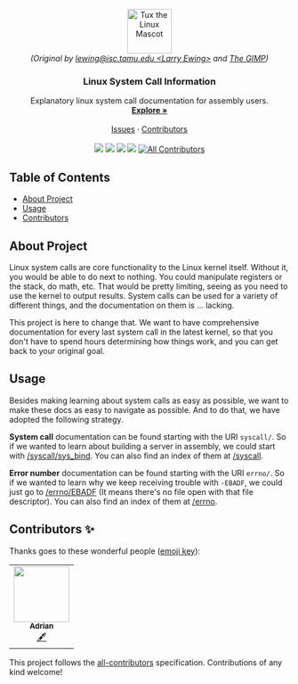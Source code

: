 <p align="center">
  <a href="https://github.com/AdrianGjerstad/linux-syscall-info">
    <img src="https://upload.wikimedia.org/wikipedia/commons/a/af/Tux.png" width="80" alt="Tux the Linux Mascot" title="Tux, The Linux Mascot"/><br/>
  </a>
  <i>(Original by <a href="mailto:lewing@isc.tamu.edu">lewing@isc.tamu.edu &lt;Larry Ewing&gt;</a> and <a href="https://en.wikipedia.org/wiki/GIMP">The GIMP</a>)</i>
  
  <h3 align="center">Linux System Call Information</h3>
  
  <p align="center">
    Explanatory linux system call documentation for assembly users.
    <br/>
    <a href="https://adriangjerstad.github.io/linux-syscall-info"><strong>Explore »</strong></a>
    <br/>
    <br/>
    <a href="https://github.com/AdrianGjerstad/linux-syscall-info/issues">Issues</a>
    &middot;
    <a href="#contributors-">Contributors</a>
    <br/>
    <br/>
    <a href="https://github.com/AdrianGjerstad/linux-syscall-info/network/members">
    <img src="https://img.shields.io/github/forks/AdrianGjerstad/linux-syscall-info.svg?style=flat-square"></a>
    <a href="https://github.com/AdrianGjerstad/linux-syscall-info/stargazers">
    <img src="https://img.shields.io/github/stars/AdrianGjerstad/linux-syscall-info.svg?style=flat-square"></a>
    <a href="https://github.com/AdrianGjerstad/linux-syscall-info/issues">
    <img src="https://img.shields.io/github/issues/AdrianGjerstad/linux-syscall-info.svg?style=flat-square"></a>
    <a href="https://github.com/AdrianGjerstad/linux-syscall-info/blob/main/LICENSE">
    <img src="https://img.shields.io/github/license/AdrianGjerstad/linux-syscall-info?style=flat-square"></a>
    <!-- ALL-CONTRIBUTORS-BADGE:START - Do not remove or modify this section -->
    <a href="#contributors-">
    <img src="https://img.shields.io/badge/all_contributors-1-orange.svg?style=flat-square" alt="All Contributors"></a>
    <!-- ALL-CONTRIBUTORS-BADGE:END -->
  </p>
</p>

## Table of Contents

- [About Project](#about-project)
- [Usage](#usage)
- [Contributors](#contributors-)

## About Project

Linux system calls are core functionality to the Linux kernel itself. Without it, you would be able to do next to nothing. You could manipulate registers or the stack, do math, etc. That would be pretty limiting, seeing as you need to use the kernel to output results. System calls can be used for a variety of different things, and the documentation on them is ... lacking.

This project is here to change that. We want to have comprehensive documentation for every last system call in the latest kernel, so that you don't have to spend hours determining how things work, and you can get back to your original goal.

## Usage

Besides making learning about system calls as easy as possible, we want to make these docs as easy to navigate as possible. And to do that, we have adopted the following strategy.

**System call** documentation can be found starting with the URI `syscall/`. So if we wanted to learn about building a server in assembly, we could start with [/syscall/sys_bind](https://adriangjerstad.github.io/linux-syscall-info/syscall/sys_bind). You can also find an index of them at [/syscall](https://adriangjerstad.github.io/linux-syscall-info/syscall).

**Error number** documentation can be found starting with the URI `errno/`. So if we wanted to learn why we keep receiving trouble with `-EBADF`, we could just go to [/errno/EBADF](https://adriangjerstad.github.io/linux-syscall-info/errno/EBADF) (It means there's no file open with that file descriptor). You can also find an index of them at [/errno](https://adriangjerstad.github.io/linux-syscall-info/errno).

## Contributors ✨

Thanks goes to these wonderful people ([emoji key](https://allcontributors.org/docs/en/emoji-key)):

<!-- ALL-CONTRIBUTORS-LIST:START - Do not remove or modify this section -->
<!-- prettier-ignore-start -->
<!-- markdownlint-disable -->
<table>
  <tr>
    <td align="center"><a href="https://github.com/AdrianGjerstad"><img src="https://avatars2.githubusercontent.com/u/48812634?v=4" width="100px;" alt=""/><br /><sub><b>Adrian</b></sub></a><br /><a href="#content-adriangjerstad" title="Content">🖋</a></td>
  </tr>
</table>

<!-- markdownlint-enable -->
<!-- prettier-ignore-end -->
<!-- ALL-CONTRIBUTORS-LIST:END -->

This project follows the [all-contributors](https://github.com/all-contributors/all-contributors) specification. Contributions of any kind welcome!

